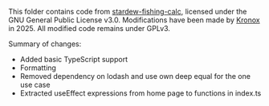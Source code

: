 This folder contains code from [stardew-fishing-calc](https://github.com/brokencygnus/stardew-fishing-calc), licensed under the GNU General Public License v3.0.
Modifications have been made by [Kronox](https://www.github.com/Kr0nox) in 2025.
All modified code remains under GPLv3.

Summary of changes:

- Added basic TypeScript support
- Formatting
- Removed dependency on lodash and use own deep equal for the one use case
- Extracted useEffect expressions from home page to functions in index.ts
